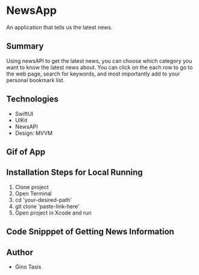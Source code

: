 # NewsApp
An application that tells us the latest news. 

## Summary 
Using newsAPI to get the latest news, you can choose which category you want to know the latest news about. You can click on the each row to go to the web page, search for keywords, and most importantly add to your personal bookmark list. 

## Technologies
- SwiftUI
- UIKit
- NewsAPI
- Design: MVVM

## Gif of App


## Installation Steps for Local Running
1. Clone project
2. Open Terminal
3. cd 'your-desired-path'
4. git clone 'paste-link-here'
5. Open project in Xcode and run

## Code Snipppet of Getting News Information


## Author
- Gino Tasis
